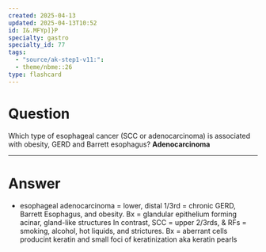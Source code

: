 ```yaml
---
created: 2025-04-13
updated: 2025-04-13T10:52
id: I&.MFYp]}P
specialty: gastro
specialty_id: 77
tags:
  - "source/ak-step1-v11:": 
  - theme/nbme::26
type: flashcard
---
```


# Question
Which type of esophageal cancer (SCC or adenocarcinoma) is associated with obesity, GERD and Barrett esophagus?    **Adenocarcinoma**

---

# Answer
- esophageal adenocarcinoma = lower, distal 1/3rd = chronic GERD, Barrett Esophagus, and obesity. Bx = glandular epithelium forming acinar, gland-like structures  In contrast, SCC = upper 2/3rds, & RFs = smoking, alcohol, hot liquids, and strictures. Bx = aberrant cells producint keratin and small foci of keratinization aka keratin pearls